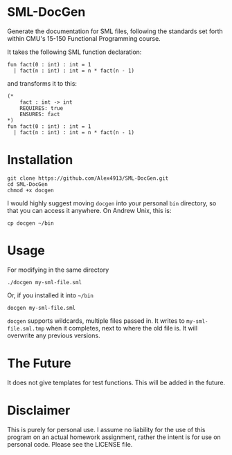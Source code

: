 SML-DocGen
=============

Generate the documentation for SML files, following the standards set forth within CMU's
15-150 Functional Programming course.

It takes the following SML function declaration:
```
fun fact(0 : int) : int = 1
  | fact(n : int) : int = n * fact(n - 1)
```
and transforms it to this:
```
(*
    fact : int -> int
    REQUIRES: true
    ENSURES: fact
*)
fun fact(0 : int) : int = 1
  | fact(n : int) : int = n * fact(n - 1)
```

Installation
============

```
git clone https://github.com/Alex4913/SML-DocGen.git
cd SML-DocGen
chmod +x docgen
```

I would highly suggest moving `docgen` into your personal `bin` directory,
so that you can access it anywhere. On Andrew Unix, this is:
```
cp docgen ~/bin
```

Usage
=====

For modifying in the same directory
```
./docgen my-sml-file.sml
```

Or, if you installed it into `~/bin`
```
docgen my-sml-file.sml
```

`docgen` supports wildcards, multiple files passed in. It writes to
`my-sml-file.sml.tmp` when it completes, next to where the old file is.
It will overwrite any previous versions.

The Future
==========

It does not give templates for test functions. This will be added in the future.

Disclaimer
==========

This is purely for personal use. I assume no liability for the use of this program on an
actual homework assignment, rather the intent is for use on personal code. Please see the
LICENSE file.
